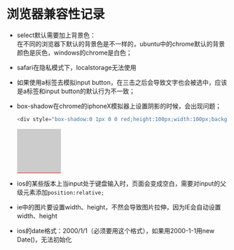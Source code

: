 # 浏览器兼容性记录
- select默认需要加上背景色：  
在不同的浏览器下默认的背景色是不一样的，ubuntu中的chrome默认的背景颜色是灰色，windows的chrome是白色；

- safari在隐私模式下，localstorage无法使用

- 如果使用a标签去模拟input button，在三击之后会导致文字也会被选中，应该是a标签和input button的默认行为不一致；

- box-shadow在chrome的iphoneX模拟器上设置阴影的时候，会出现问题；
  ``` javascript
  <div style="box-shadow:0 1px 0 0 red;height:100px;width:100px;background:#ccc;"></div>
  ```
  <div style="box-shadow:0 1px 0 0 red;height:100px;width:100px;background:#ccc;"></div>
  
- ios的某些版本上当input处于键盘输入时，页面会变成空白，需要对input的父级元素添加`position:relative;`

- ie中的图片要设置width、height，不然会导致图片拉伸，因为IE会自动设置width、height

- ios的date格式：2000/1/1（必须要用这个格式），如果用2000-1-1用new Date()，无法初始化
